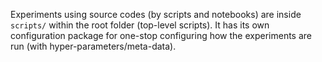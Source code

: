 Experiments using source codes (by scripts and notebooks) are inside ```scripts/``` within the root folder (top-level scripts). It has its own configuration package for one-stop configuring how the experiments are run (with hyper-parameters/meta-data).
